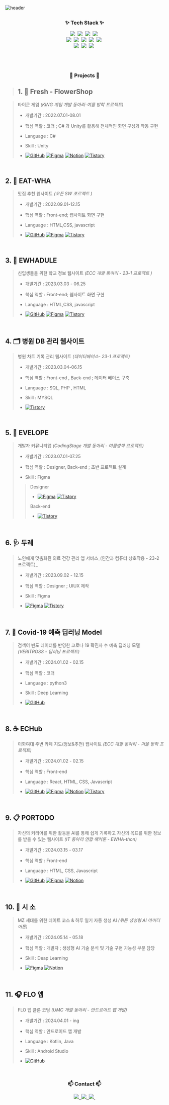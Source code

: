 

![header](https://capsule-render.vercel.app/api?type=Waving&section=header&height=300&text=Hello&fontAlignX=50&fontAlignY=40&color=gradient&fontSize=100&fontColor=ffffff&desc=It's%20Seungyeon%20GitHub)

##
<h3 align="center">✨ Tech Stack ✨</h3>


<div align="center">
   <img src="https://img.shields.io/badge/React-20232A?style=for-the-badge&logo=react&logoColor=61DAFB"/>&nbsp
   <img src="https://img.shields.io/badge/JavaScript-F7DF1E?style=for-the-badge&logo=JavaScript&logoColor=white"/>&nbsp
  <img src="https://img.shields.io/badge/HTML5-E34F26?style=for-the-badge&logo=html5&logoColor=white"/>&nbsp
  <img src="https://img.shields.io/badge/CSS3-1572B6?style=for-the-badge&logo=css3&logoColor=white"/>&nbsp
</div>

<div align="center">
 <img src="https://img.shields.io/badge/Python-3776AB?style=for-the-badge&logo=python&logoColor=white"/>&nbsp
  <img src="https://img.shields.io/badge/C-00599C?style=for-the-badge&logo=c&logoColor=white"/>&nbsp
  <img src="https://img.shields.io/badge/C%23-239120?style=for-the-badge&logo=c-sharp&logoColor=white"/>&nbsp
   <img src="https://img.shields.io/badge/C%2B%2B-00599C?style=for-the-badge&logo=c%2B%2B&logoColor=white"/>&nbsp
   <img src="https://img.shields.io/badge/Java-ED8B00?style=for-the-badge&logo=openjdk&logoColor=white"/>&nbsp
</div>
</div>
<div align="center">
 <img src="https://img.shields.io/badge/Unity-100000?style=for-the-badge&logo=unity&logoColor=white"/>&nbsp
  <img src="https://img.shields.io/badge/Kotlin-0095D5?&style=for-the-badge&logo=kotlin&logoColor=white"/>&nbsp
  <img src="https://img.shields.io/badge/MySQL-00000F?style=for-the-badge&logo=mysql&logoColor=white"/>&nbsp
</div>
</br>
</br></br>
<h3 align="center">📝 Projects 📝</h3>



> ## 1. 💐 Fresh - FlowerShop

> 타이쿤 게임 _(KING 게임 개발 동아리-여름 방학 프로젝트)_
>
> - 개발기간 : 2022.07.01-08.01
> - 핵심 역할 : 코더 ; C# 과 Unity를 활용해 전체적인 화면 구성과 작동 구현
>
>
> - Language : C#  
> - Skill : Unity
> - [![GitHub](https://img.shields.io/badge/github-181717.svg?style=for-the-badge&logo=github&logoColor=white)](https://github.com/bleuxsy/Fresh-FlowerShop) [![Figma](https://img.shields.io/badge/figma-F24E1E.svg?style=for-the-badge&logo=figma&logoColor=white)](https://www.figma.com/design/DtxHuwebFosE7rc1a95rgf/osp-ui?node-id=60-5&t=WP4pBjShf8Q4rOLO-1) [![Notion](https://img.shields.io/badge/Notion-F3F3F3.svg?style=for-the-badge&logo=notion&logoColor=black)](https://www.notion.so/d8001ad85fa24a8dbb75e2d8b40dd58f?pvs=4) [![Tistory](https://img.shields.io/badge/Tistory-FF0000?style=for-the-badge&logo=Tistory&logoColor=white)](https://howdy1227.tistory.com/category/포트폴리오/게임%20개발%20프로젝트) 


<br />

## 2. 🍚 EAT-WHA

> 맛집 추천 웹사이트 _(오픈 SW 포르젝트 )_
>
> - 개발기간 : 2022.09.01-12.15
> - 핵심 역할 : Front-end; 웹사이트 화면 구현
>   
> - Language : HTML,CSS, javascript
> - [![GitHub](https://img.shields.io/badge/github-181717.svg?style=for-the-badge&logo=github&logoColor=white)](https://github.com/bleuxsy/moso) [![Figma](https://img.shields.io/badge/figma-F24E1E.svg?style=for-the-badge&logo=figma&logoColor=white)](https://www.figma.com/design/fKin3hLmYPthN8SfqU83k6/%EC%8B%A0%EC%84%A0%EA%BD%83%EC%A7%91-%ED%8E%98%EC%9D%B4%EC%A7%80-%EA%B5%AC%EC%84%B1?node-id=2-3&t=VnijZbn2H5TU58cu-1) [![Tistory](https://img.shields.io/badge/Tistory-FF0000?style=for-the-badge&logo=Tistory&logoColor=white)](https://howdy1227.tistory.com/5)


<br />

## 3. 📌 EWHADULE

> 신입생들을 위한 학교 정보 웹사이트 _(ECC 개발 동아리 - 23-1 프로젝트 )_
>
> - 개발기간 : 2023.03.03 - 06.25
> - 핵심 역할 : Front-end; 웹사이트 화면 구현
>   
> - Language : HTML,CSS, javascript
> - [![GitHub](https://img.shields.io/badge/github-181717.svg?style=for-the-badge&logo=github&logoColor=white)](https://github.com/bleuxsy/EWHADULE) [![Figma](https://img.shields.io/badge/figma-F24E1E.svg?style=for-the-badge&logo=figma&logoColor=white)](https://www.figma.com/design/FbvGeU1H5ibWrj3ZY8Y06N/ECC-%ED%94%84%EB%A1%9C%EC%A0%9D%ED%8A%B8?node-id=0-1&t=WP4pBjShf8Q4rOLO-1) [![Tistory](https://img.shields.io/badge/Tistory-FF0000?style=for-the-badge&logo=Tistory&logoColor=white)](https://howdy1227.tistory.com/27)

<br />

## 4. 🗂️ 병원 DB 관리 웹사이트

> 병원 차트 기록 관리 웹사이트 _(데이터베이스- 23-1 프로젝트)_
>
> - 개발기간 : 2023.03.04-06.15
> - 핵심 역할 : Front-end , Back-end ; 데이터 베이스 구축
> - Language : SQL, PHP , HTML
> - Skill : MYSQL 
>
> - [![Tistory](https://img.shields.io/badge/Tistory-FF0000?style=for-the-badge&logo=Tistory&logoColor=white)](https://howdy1227.tistory.com/62)

<br />


## 5. 👊 EVELOPE

> 개발자 커뮤니티앱 _(CodingStage 개발 동아리 - 여름방학 프로젝트)_
>
> - 개발기간 : 2023.07.01-07.25
> - 핵심 역할 : Designer, Back-end ; 초반 프로젝트 설계
>  
> - Skill : Figma 
>
>> Designer
>> - [![Figma](https://img.shields.io/badge/figma-F24E1E.svg?style=for-the-badge&logo=figma&logoColor=white)](https://www.figma.com/design/Eg6pp43eOiXeeyPrFMuQV1/Cnergy?t=WP4pBjShf8Q4rOLO-1) [![Tistory](https://img.shields.io/badge/Tistory-FF0000?style=for-the-badge&logo=Tistory&logoColor=white)](https://howdy1227.tistory.com/60)
>>   
>> Back-end
>> - [![Tistory](https://img.shields.io/badge/Tistory-FF0000?style=for-the-badge&logo=Tistory&logoColor=white)](https://howdy1227.tistory.com/36)
<br />

## 6. 🩺 두레

> 노인에게 맞춤화된 의료 건강 관리 앱 서비스_(인간과 컴퓨터 상호작용 - 23-2 프로젝트)_
>
> - 개발기간 : 2023.09.02 - 12.15
> - 핵심 역할 : Designer ; UIUX 제작
> - Skill : Figma
>
> - [![Figma](https://img.shields.io/badge/figma-F24E1E.svg?style=for-the-badge&logo=figma&logoColor=white)](https://www.figma.com/design/mlSm2dlX0WAqF25G36nBrz/%EC%9D%B8%EC%BB%B4%EC%83%81-%EB%91%90%EB%A0%88?t=WP4pBjShf8Q4rOLO-1) [![Tistory](https://img.shields.io/badge/Tistory-FF0000?style=for-the-badge&logo=Tistory&logoColor=white)](https://howdy1227.tistory.com/61)

<br />

## 7. 🦠 Covid-19 예측 딥러닝 Model

> 검색어 빈도 데이터를 반영한 코로나 19 확진자 수 예측 딥러닝 모델 _(VERITROSS - 딥러닝 프로젝트)_
>
> - 개발기간 : 2024.01.02 - 02.15
> - 핵심 역할 : 코더 
> - Language : python3
> - Skill : Deep Learning 
>
> - [![GitHub](https://img.shields.io/badge/github-181717.svg?style=for-the-badge&logo=github&logoColor=white)](https://github.com/bleuxsy/DL-project)

<br />

## 8. ☕️ ECHub

> 이화여대 주변 카페 지도(정보&추천) 웹사이트 _(ECC 개발 동아리 - 겨울 방학 프로젝트)_
>
> - 개발기간 : 2024.01.02 - 02.15
> - 핵심 역할 : Front-end
> - Language : React, HTML, CSS, Javascript
>
> - [![GitHub](https://img.shields.io/badge/github-181717.svg?style=for-the-badge&logo=github&logoColor=white)](https://github.com/bleuxsy/ECHub) [![Figma](https://img.shields.io/badge/figma-F24E1E.svg?style=for-the-badge&logo=figma&logoColor=white)](https://www.figma.com/design/QWNPoMThFe3JL2yZ4vckKn/ECHUB?t=WP4pBjShf8Q4rOLO-1) [![Notion](https://img.shields.io/badge/Notion-F3F3F3.svg?style=for-the-badge&logo=notion&logoColor=black)](https://www.notion.so/suuujin-kim/1-ea47bcffc72b44e18f7139b85ddd6800?pvs=4) [![Tistory](https://img.shields.io/badge/Tistory-FF0000?style=for-the-badge&logo=Tistory&logoColor=white)](https://howdy1227.tistory.com/59) 



<br />

## 9. 📋 PORTODO

>자신의 커리어를 위한 활동을 AI를 통해 쉽게 기록하고 자신의 목표를 위한 정보를 받을 수 있는 웹사이트 _(IT 동아리 연합 해커톤 - EWHA-thon)_
>
> - 개발기간 : 2024.03.15 - 03.17
> - 핵심 역할 : Front-end
> - Language : HTML, CSS, Javascript
>
> - [![GitHub](https://img.shields.io/badge/github-181717.svg?style=for-the-badge&logo=github&logoColor=white)](https://github.com/bleuxsy/GreenPower) [![Figma](https://img.shields.io/badge/figma-F24E1E.svg?style=for-the-badge&logo=figma&logoColor=white)](https://www.figma.com/design/EjAclYFsjxdKfFfgr8Yq2C/UI?t=WP4pBjShf8Q4rOLO-1) [![Notion](https://img.shields.io/badge/Notion-F3F3F3.svg?style=for-the-badge&logo=notion&logoColor=black)](https://www.notion.so/green-power/f253de30fd10441ab37a0093c6ae0262?pvs=4)



<br />

## 10. 🎁 시 소

>MZ 세대를 위한 데이트 코스 & 하루 일기 자동 생성 AI _(뤼튼 생성형 AI 아이디어톤)_
>
> - 개발기간 : 2024.05.14 - 05.18
> - 핵심 역할 : 개발자 ; 생성형 AI 기술 분석 및  기술 구현 가능성 부문 담당
> - Skill : Deap Learning
>
> -  [![Figma](https://img.shields.io/badge/figma-F24E1E.svg?style=for-the-badge&logo=figma&logoColor=white)](https://www.figma.com/team_invite/redeem/WAT0mBQ8PKvWMnVK3TnbHx) [![Notion](https://img.shields.io/badge/Notion-F3F3F3.svg?style=for-the-badge&logo=notion&logoColor=black)](https://www.notion.so/AI-7cf72344774e4f83bd3138d3668286ff?pvs=4)



<br />

## 11. 🎧 FLO 앱

>FLO 앱 클론 코딩 _(UMC 개발 동아리 - 안드로이드 앱 개발)_
>
> - 개발기간 : 2024.04.01 - ing
> - 핵심 역할 : 안드로이드 앱 개발
> - Language : Kotlin, Java
> - Skill : Android Studio
>
> -  [![GitHub](https://img.shields.io/badge/github-181717.svg?style=for-the-badge&logo=github&logoColor=white)](https://github.com/bleuxsy/UMC-flo)

<br />





<h3 align="center">📫 Contact 📫</h3>
<div align="center">
  <a href="mailto:sungyeon1227@gmail.com">
    <img src="https://img.shields.io/badge/sungyeon1227@gmail.com-D14836?style=for-the-badge&logo=gmail&logoColor=white"/>&nbsp
  </a>
   <a href="https://github.com/bleuxsy">
   <img src="https://img.shields.io/badge/github-181717.svg?style=for-the-badge&logo=github&logoColor=white" />&nbsp
     </a>
  <a href="https://howdy1227.tistory.com">
    <img src="https://img.shields.io/badge/Tistory-FF0000?style=for-the-badge&logo=Tistory&logoColor=white" />&nbsp
  </a>
  
</div>

 
